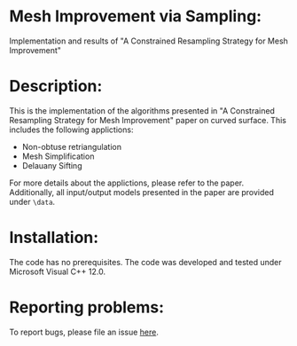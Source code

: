 # Mesh Improvement via Sampling:

Implementation and results of "A Constrained Resampling Strategy for Mesh Improvement"

# Description:

This is the implementation of the algorithms presented in "A Constrained Resampling Strategy for Mesh Improvement" 
paper on curved surface. This includes the following applictions:
- Non-obtuse retriangulation 
- Mesh Simplification 
- Delauany Sifting 

For more details about the applictions, please refer to the paper. Additionally, all input/output models 
presented in the paper are provided under `\data`. 

# Installation:

The code has no prerequisites. The code was developed and tested under Microsoft Visual C++ 12.0.


# Reporting problems:

To report bugs, please file an issue [here](https://github.com/Ahdhn/MeshImp/issues).